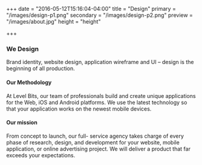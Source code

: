+++
date = "2016-05-12T15:16:04-04:00"
title = "Design"
primary = "/images/design-p1.png"
secondary = "/images/design-p2.png"
preview = "/images/about.jpg"
height = "height"

+++

### We Design
Brand identity, website design, application wireframe and UI – design is the beginning of all production.

#### Our Methodology
At Level Bits, our team of
professionals build and create
unique applications for the Web, iOS
and Android platforms. We use the
latest technology so that your
application works on the newest
mobile devices.

#### Our mission
From concept to launch, our full-
service agency takes charge of
every phase of research, design, and
development for your website,
mobile application, or online
advertising project. We will deliver a
product that far exceeds your
expectations.
